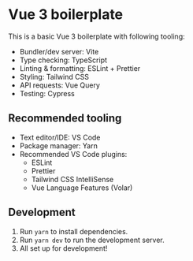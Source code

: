 # Vue 3 boilerplate

This is a basic Vue 3 boilerplate with following tooling:

- Bundler/dev server: Vite
- Type checking: TypeScript
- Linting & formatting: ESLint + Prettier
- Styling: Tailwind CSS
- API requests: Vue Query
- Testing: Cypress

## Recommended tooling

- Text editor/IDE: VS Code
- Package manager: Yarn
- Recommended VS Code plugins:
  - ESLint
  - Prettier
  - Tailwind CSS IntelliSense
  - Vue Language Features (Volar)

## Development

1. Run `yarn` to install dependencies.
2. Run `yarn dev` to run the development server.
3. All set up for development!
